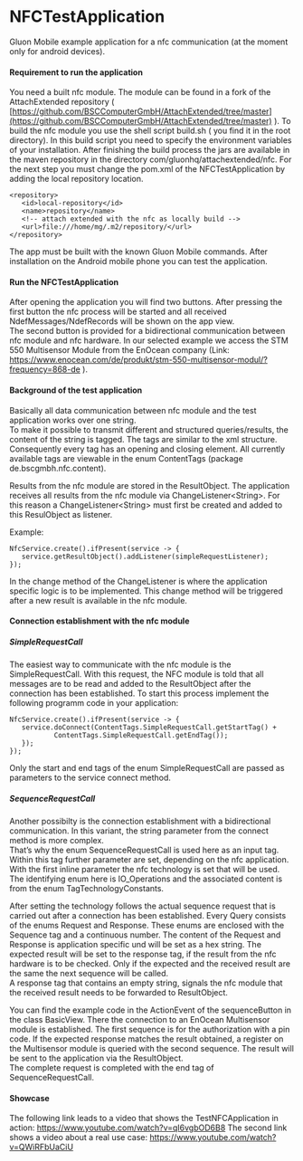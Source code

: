 # NFCTestApplication
Gluon Mobile example application for a nfc communication (at the moment only for android devices).

#### Requirement to run the application
You need a built nfc module. The module can be found in a fork of the AttachExtended repository ( [https://github.com/BSCComputerGmbH/AttachExtended/tree/master](https://github.com/BSCComputerGmbH/AttachExtended/tree/master) ). To build the nfc module you use the shell script build.sh ( you find it in the root directory). In this build script you need to specify the environment variables of your installation.
After finishing the build process the jars are available in the maven repository in the directory com/gluonhq/attachextended/nfc.
For the next step you must change the pom.xml of the NFCTestApplication by adding the local repository location.
 ```
<repository>
	<id>local-repository</id>
	<name>repository</name>
	<!-- attach extended with the nfc as locally build -->
	<url>file:///home/mg/.m2/repository/</url>
</repository>
```
The app must be built with the known Gluon Mobile commands. After installation on the Android mobile phone you can test the application.  
#### Run the NFCTestApplication
After opening the application you will find two buttons. After pressing the first button the nfc process will be started and all received NdefMessages/NdefRecords will be shown on the app view.  
The second button is provided for a bidirectional communication between nfc module and nfc hardware. In our selected example we access the STM 550 Multisensor Module from the EnOcean company (Link: https://www.enocean.com/de/produkt/stm-550-multisensor-modul/?frequency=868-de ).
#### Background of the test application
Basically all data communication between nfc module and the test application works over one string.  
To make it possible to transmit different and structured queries/results, the content of the string is tagged. The tags are similar to the xml structure.  Consequently every tag has an opening and closing element. All currently available tags are viewable in the enum ContentTags (package de.bscgmbh.nfc.content).  

Results from the nfc module are stored in the ResultObject. The application receives all results from the nfc module via ChangeListener&lt;String>. For this reason a ChangeListener&lt;String> must first be created and added to this ResulObject as listener.

Example:

 ```
NfcService.create().ifPresent(service -> {  
	service.getResultObject().addListener(simpleRequestListener);  
}); 
```
In the change method of the ChangeListener is where the application specific logic is to be implemented. This change method will be triggered after a new result is available in the nfc module.
#### Connection establishment with the nfc module
##### SimpleRequestCall
The easiest way to communicate with the nfc module is the SimpleRequestCall. With this request, the NFC module is told that all messages are to be read and added to the ResultObject after the connection has been established. To start this process implement the following programm code in your application:  
 ```
NfcService.create().ifPresent(service -> {  
	service.doConnect(ContentTags.SimpleRequestCall.getStartTag() + 
			ContentTags.SimpleRequestCall.getEndTag());  
	});
}); 
```
Only the start and end tags of the enum SimpleRequestCall are passed as parameters to the service connect method.
##### SequenceRequestCall
Another possibilty is the connection establishment with a bidirectional communication. In this variant, the string parameter from the connect method is more complex.  
That’s why the enum SequenceRequestCall is used here as an input tag. Within this tag further parameter are set, depending on the nfc application.  
With the first inline parameter the nfc technology is set that will be used. The identifying enum here is IO_Operations and the associated content is from the enum TagTechnologyConstants.  

After setting the technology follows the actual sequence request that is carried out after a connection has been established. Every Query consists of the enums Request and Response. These enums are enclosed with the Sequence tag and a continuous number. The content of the Request and Response is application specific und will be set as a hex string. The expected result will be set to the response tag, if the result from the nfc hardware is to be checked. Only if the expected and the received result are the same the next sequence will be called.  
A response tag that contains an empty string, signals the nfc module that the received result needs to be forwarded to ResultObject.

You can find the example code in the ActionEvent of the sequenceButton in the class BasicView. There the connection to an EnOcean Multisensor module is established. The first sequence is for the authorization with a pin code. If the expected response matches the result obtained, a register on the Multisensor module is queried with the second sequence. The result will be sent to the application via the ResultObject.  
The complete request is completed with the end tag of SequenceRequestCall.
#### Showcase
The following link leads to a video that shows the TestNFCApplication in action:
https://www.youtube.com/watch?v=qI6vgbOD6B8
The second link shows a video about a real use case:
https://www.youtube.com/watch?v=QWiRFbUaCiU




